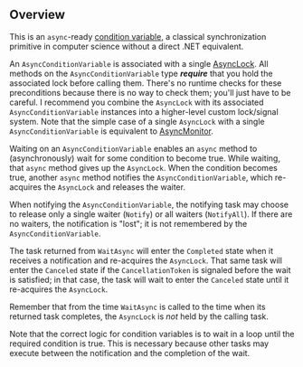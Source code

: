 ## Overview

This is an `async`-ready [condition variable](https://en.wikipedia.org/wiki/Condition_variable), a classical synchronization primitive in computer science without a direct .NET equivalent.

An `AsyncConditionVariable` is associated with a single [AsyncLock](AsyncLock.md). All methods on the `AsyncConditionVariable` type ***require*** that you hold the associated lock before calling them. There's no runtime checks for these preconditions because there is no way to check them; you'll just have to be careful. I recommend you combine the `AsyncLock` with its associated `AsyncConditionVariable` instances into a higher-level custom lock/signal system. Note that the simple case of a single `AsyncLock` with a single `AsyncConditionVariable` is equivalent to [AsyncMonitor](AsyncMonitor.md).

Waiting on an `AsyncConditionVariable` enables an `async` method to (asynchronously) wait for some condition to become true. While waiting, that `async` method gives up the `AsyncLock`. When the condition becomes true, another `async` method notifies the `AsyncConditionVariable`, which re-acquires the `AsyncLock` and releases the waiter.

When notifying the `AsyncConditionVariable`, the notifying task may choose to release only a single waiter (`Notify`) or all waiters (`NotifyAll`). If there are no waiters, the notification is "lost"; it is not remembered by the `AsyncConditionVariable`.

The task returned from `WaitAsync` will enter the `Completed` state when it receives a notification and re-acquires the `AsyncLock`. That same task will enter the `Canceled` state if the `CancellationToken` is signaled before the wait is satisfied; in that case, the task will wait to enter the `Canceled` state until it re-acquires the `AsyncLock`.

Remember that from the time `WaitAsync` is called to the time when its returned task completes, the `AsyncLock` is _not_ held by the calling task.

Note that the correct logic for condition variables is to wait in a loop until the required condition is true. This is necessary because other tasks may execute between the notification and the completion of the wait.
